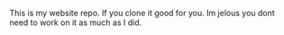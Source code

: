 This is my website repo. If you clone it good for you. Im jelous you dont need to work on it as much as I did.
